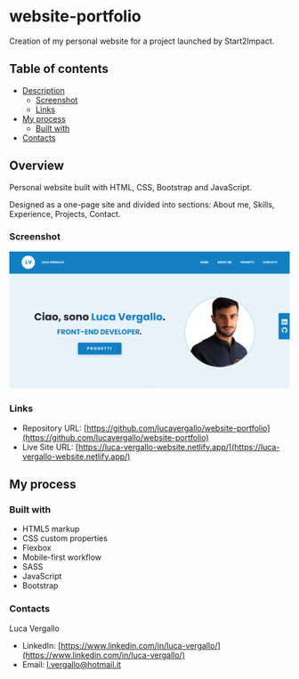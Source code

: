 # website-portfolio

Creation of my personal website for a project launched by Start2Impact.

## Table of contents

- [Description](#overview)
  - [Screenshot](#screenshot)
  - [Links](#links)
- [My process](#my-process)
  - [Built with](#built-with)
- [Contacts](#contacts)



## Overview

Personal website built with HTML, CSS, Bootstrap and JavaScript.

Designed as a one-page site and divided into sections: About me, Skills, Experience, Projects, Contact.

### Screenshot

![](/asset/img/screenshot.png)



### Links

- Repository URL: [https://github.com/lucavergallo/website-portfolio](https://github.com/lucavergallo/website-portfolio)
- Live Site URL: [https://luca-vergallo-website.netlify.app/](https://luca-vergallo-website.netlify.app/)

## My process

### Built with

- HTML5 markup
- CSS custom properties
- Flexbox
- Mobile-first workflow
- SASS
- JavaScript
- Bootstrap


### Contacts

Luca Vergallo

- LinkedIn: [https://www.linkedin.com/in/luca-vergallo/](https://www.linkedin.com/in/luca-vergallo/)
- Email: l.vergallo@hotmail.it